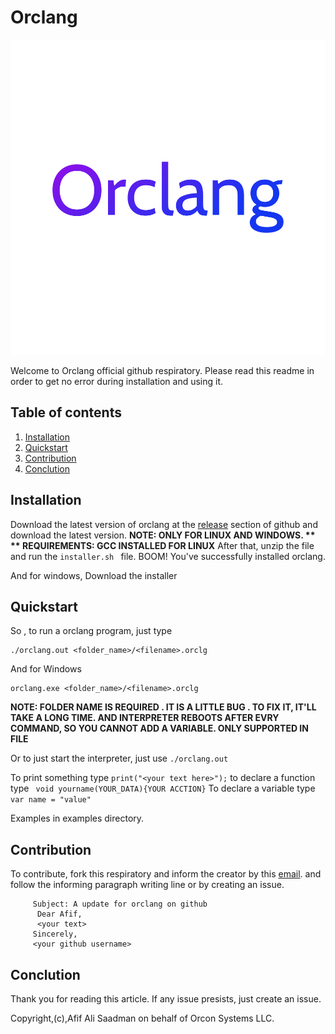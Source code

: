 # Orclang
<img alt="LOGO" src="readmeimages/profile.png">

Welcome to Orclang official github respiratory. Please read this readme in order to get no error during installation and using it.

## Table of contents
   1. [Installation](#Installation)
  2. [Quickstart](#Quickstart)
  3. [Contribution](#Contribution)
  4. [Conclution](#Conclution)

## Installation
Download the latest version of orclang at the [release](https://github.com/Orcon-Systems-LLC/orclang/releases) section of github and download the latest version.
**NOTE: ONLY FOR LINUX AND WINDOWS. **
** REQUIREMENTS: GCC INSTALLED FOR LINUX**
After that, unzip the file and run the ```installer.sh ``` file.
BOOM! You've successfully installed orclang.

And for windows, Download the installer

## Quickstart
So , to run a orclang program, just type 
```
./orclang.out <folder_name>/<filename>.orclg

```

And for Windows
```
orclang.exe <folder_name>/<filename>.orclg

```

**NOTE: FOLDER NAME IS REQUIRED . IT IS A LITTLE BUG . TO FIX IT, IT'LL TAKE A LONG TIME. AND INTERPRETER REBOOTS AFTER EVRY COMMAND, SO YOU CANNOT ADD A VARIABLE. ONLY SUPPORTED IN FILE**

Or to just start the interpreter, just use ``` ./orclang.out ```

To print something type ```print("<your text here>");```
to declare a function type ``` void yourname(YOUR_DATA){YOUR ACCTION}```
To declare a variable type ```var name = "value" ```

Examples in examples directory.

## Contribution

To contribute, fork this respiratory and inform the creator by this [email](mailto:afifsaadman2013@gmail.com).  and follow the informing paragraph writing line or by creating an issue.

```INFORMING PARAGRAPH
     Subject: A update for orclang on github
      Dear Afif,
      <your text>
     Sincerely,
     <your github username>
```

## Conclution
Thank you for reading this article. If any issue presists, just create an issue.

Copyright,(c),Afif Ali Saadman on behalf of Orcon Systems LLC.

   

     
